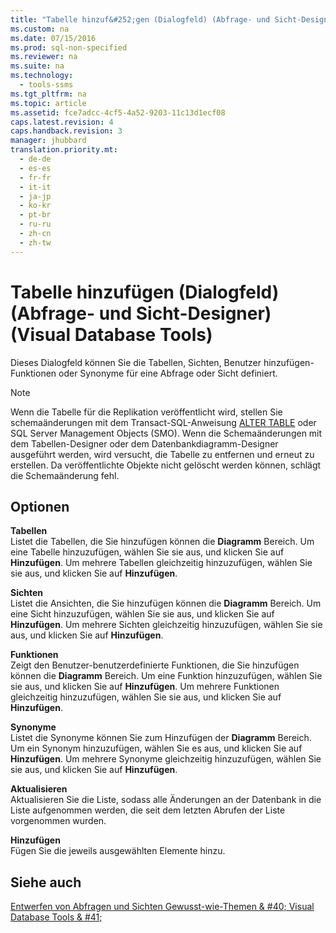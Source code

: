 ```yaml
---
title: "Tabelle hinzuf&#252;gen (Dialogfeld) (Abfrage- und Sicht-Designer) (Visual Database Tools)"
ms.custom: na
ms.date: 07/15/2016
ms.prod: sql-non-specified
ms.reviewer: na
ms.suite: na
ms.technology: 
  - tools-ssms
ms.tgt_pltfrm: na
ms.topic: article
ms.assetid: fce7adcc-4cf5-4a52-9203-11c13d1ecf08
caps.latest.revision: 4
caps.handback.revision: 3
manager: jhubbard
translation.priority.mt: 
  - de-de
  - es-es
  - fr-fr
  - it-it
  - ja-jp
  - ko-kr
  - pt-br
  - ru-ru
  - zh-cn
  - zh-tw
---
```

# Tabelle hinzuf&#252;gen (Dialogfeld) (Abfrage- und Sicht-Designer) (Visual Database Tools)
Dieses Dialogfeld können Sie die Tabellen, Sichten, Benutzer hinzufügen\-Funktionen oder Synonyme für eine Abfrage oder Sicht definiert.  
  
> [!NOTE]  
> Wenn die Tabelle für die Replikation veröffentlicht wird, stellen Sie schemaänderungen mit dem Transact\-SQL-Anweisung [ALTER TABLE](assetId:///f1745145-182d-4301-a334-18f799d361d1) oder SQL Server Management Objects (SMO). Wenn die Schemaänderungen mit dem Tabellen-Designer oder dem Datenbankdiagramm-Designer ausgeführt werden, wird versucht, die Tabelle zu entfernen und erneut zu erstellen. Da veröffentlichte Objekte nicht gelöscht werden können, schlägt die Schemaänderung fehl.  
  
## Optionen  
**Tabellen**  
Listet die Tabellen, die Sie hinzufügen können die **Diagramm** Bereich. Um eine Tabelle hinzuzufügen, wählen Sie sie aus, und klicken Sie auf **Hinzufügen**. Um mehrere Tabellen gleichzeitig hinzuzufügen, wählen Sie sie aus, und klicken Sie auf **Hinzufügen**.  
  
**Sichten**  
Listet die Ansichten, die Sie hinzufügen können die **Diagramm** Bereich. Um eine Sicht hinzuzufügen, wählen Sie sie aus, und klicken Sie auf **Hinzufügen**. Um mehrere Sichten gleichzeitig hinzuzufügen, wählen Sie sie aus, und klicken Sie auf **Hinzufügen**.  
  
**Funktionen**  
Zeigt den Benutzer\-benutzerdefinierte Funktionen, die Sie hinzufügen können die **Diagramm** Bereich. Um eine Funktion hinzuzufügen, wählen Sie sie aus, und klicken Sie auf **Hinzufügen**. Um mehrere Funktionen gleichzeitig hinzuzufügen, wählen Sie sie aus, und klicken Sie auf **Hinzufügen**.  
  
**Synonyme**  
Listet die Synonyme können Sie zum Hinzufügen der **Diagramm** Bereich. Um ein Synonym hinzuzufügen, wählen Sie es aus, und klicken Sie auf **Hinzufügen**. Um mehrere Synonyme gleichzeitig hinzuzufügen, wählen Sie sie aus, und klicken Sie auf **Hinzufügen**.  
  
**Aktualisieren**  
Aktualisieren Sie die Liste, sodass alle Änderungen an der Datenbank in die Liste aufgenommen werden, die seit dem letzten Abrufen der Liste vorgenommen wurden.  
  
**Hinzufügen**  
Fügen Sie die jeweils ausgewählten Elemente hinzu.  
  
## Siehe auch  
[Entwerfen von Abfragen und Sichten Gewusst-wie-Themen & #40; Visual Database Tools & #41;](../content/Design-Queries-and-Views-How-to-Topics--Visual-Database-Tools-.md)  
  
